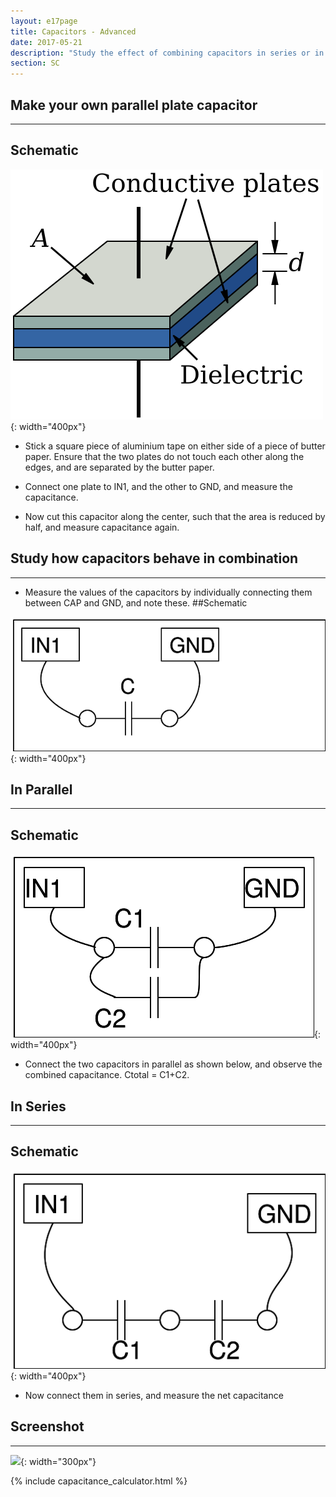 ```yaml
---
layout: e17page
title: Capacitors - Advanced
date: 2017-05-21
description: "Study the effect of combining capacitors in series or in parallel"
section: SC
---
```


## Make your own parallel plate capacitor
___

## Schematic

![](images/schematics/pPlate.svg){: width="400px"}

- Stick a square piece of aluminium tape on either side of a piece of butter paper. Ensure that the two plates do not touch each other along the edges, and are separated by the butter paper.

- Connect one plate to IN1, and the other to GND, and measure the capacitance.

- Now cut this capacitor along the center, such that the area is reduced by half, and measure capacitance again.

## Study how capacitors behave in combination 
___

- Measure the values of the capacitors by individually connecting them between CAP and GND, and note these.
##Schematic

![](images/schematics/cap-measure.png){: width="400px"}


## In Parallel
___
## Schematic

![](images/schematics/cap-parallel.png){: width="400px"}

- Connect the two capacitors in parallel as shown below, and observe the combined capacitance. Ctotal = C1+C2.

## In Series
___
## Schematic

![](images/schematics/cap-series.png){: width="400px"}

- Now connect them in series, and measure the net capacitance


## Screenshot
___
![](images/screenshots/capacitance_measurement.png){: width="300px"}

{% include capacitance_calculator.html %}

